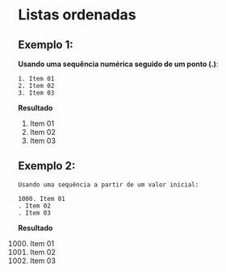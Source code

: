# **Listas ordenadas** #

## **Exemplo 1**:

**Usando uma sequência numérica seguido de um ponto (.)**:

    1. Item 01
    2. Item 02
    3. Item 03

**Resultado**  

1. Item 01
2. Item 02
3. Item 03


## **Exemplo 2**:

    Usando uma sequência a partir de um valor inicial:

    1000. Item 01
    . Item 02
    . Item 03 

**Resultado**  

1000. Item 01
10. Item 02
31. Item 03 